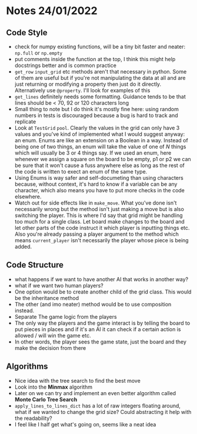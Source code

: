 # Notes 24/01/2022

## Code Style

- check for numpy existing functions, will be a tiny bit faster and neater: `np.full` or `np.empty` 
- put comments inside the function at the top, I think this might help docstrings better and is common practice 
- `get_row` `input_grid` etc methods aren't that necessary in python. Some of them are useful but if you're not manipulating the data at all and are just returning or modifying a property then just do it directly. Alternatively use `@property`. I'll look for examples of this
- `get_lines` definitely needs some formatting. Guidance tends to be that lines should be < 70, 92 or 120 characters long
- Small thing to note but I do think it's mostly fine here: using random numbers in tests is discouraged because a bug is hard to track and replicate
- Look at `TestGrid` `pool`. Clearly the values in the grid can only have 3 values and you've kind of implemented what I would suggest anyway: an enum. Enums are like an extension on a Boolean in a way. Instead of being one of two things, an enum will take the value of one of $N$ things which will usually be 3 or 4 things say. If we used an enum, here whenever we assign a square on the board to be empty, p1 or p2 we can be sure that it won't cause a fuss anywhere else as long as the rest of the code is written to exect an enum of the same type.
- Using Enums is way safer and self-documeting than using characters because, without context, it's hard to know if a variable can be any character, which also means you have to put more checks in the code elsewhere.
- Watch out for side effects like in `make_move`. What you've done isn't necessarily wrong but the method isn't just making a move but is also switching the player. This is where I'd say that grid might be handling too much for a single class. Let board make changes to the board and let other parts of the code instruct it which player is inputting things etc. Also you're already passing a player argument to the method which means `current_player` isn't necessarily the player whose piece is being added.

## Code Structure

- what happens if we want to have another AI that works in another way?
- what if we want two human players?
- One option would be to create another child of the grid class. This would be the inheritance method
- The other (and imo neater) method would be to use composition instead.
- Separate The game logic from the players
- The only way the players and the game interact is by telling the board to put pieces in places and if it's an AI it can check if a certain action is allowed / will win the game etc.
- In other words, the player sees the game state, just the board and they make the decision from there 

## Algorithms

- Nice idea with the tree search to find the best move
- Look into the **Minmax** algorithm
- Later on we can try and implement an even better algorithm called **Monte Carlo Tree Search** 
- `apply_lines_to_lines_dict` has a lot of raw integers floating around, what if we wanted to change the grid size? Could abstracting it help with the readability?
- I feel like I half get what's going on, seems like a neat idea

